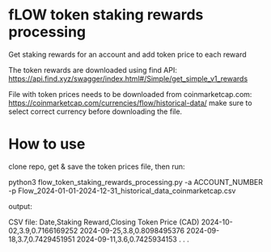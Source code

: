 # fLOW token staking rewards processing
Get staking rewards for an account and add token price to each reward

The token rewards are downloaded using find API: https://api.find.xyz/swagger/index.html#/Simple/get_simple_v1_rewards
                        
File with token prices needs to be downloaded from coinmarketcap.com: https://coinmarketcap.com/currencies/flow/historical-data/
make sure to select correct currency before downloading the file.

# How to use
clone repo, get & save the token prices file, then run:

python3 flow_token_staking_rewards_processing.py -a ACCOUNT_NUMBER -p Flow_2024-01-01-2024-12-31_historical_data_coinmarketcap.csv

output:

CSV file:
Date,Staking Reward,Closing Token Price (CAD)
2024-10-02,3.9,0.7166169252
2024-09-25,3.8,0.8098495376
2024-09-18,3.7,0.7429451951
2024-09-11,3.6,0.7425934153
.
.
.
